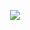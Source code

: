 <p align="center">
<img src="https://custom-icon-badges.demolab.com/badge/-UNDER_CONSTRCUTION-yellow?style=for-the-badge&logo=underconstruction&logoColor=white">
</p>

